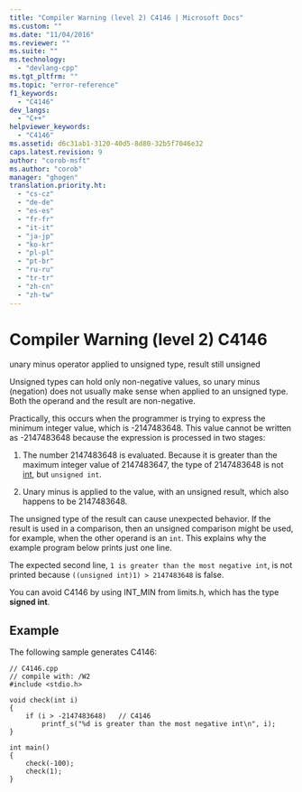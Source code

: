 ```yaml
---
title: "Compiler Warning (level 2) C4146 | Microsoft Docs"
ms.custom: ""
ms.date: "11/04/2016"
ms.reviewer: ""
ms.suite: ""
ms.technology: 
  - "devlang-cpp"
ms.tgt_pltfrm: ""
ms.topic: "error-reference"
f1_keywords: 
  - "C4146"
dev_langs: 
  - "C++"
helpviewer_keywords: 
  - "C4146"
ms.assetid: d6c31ab1-3120-40d5-8d80-32b5f7046e32
caps.latest.revision: 9
author: "corob-msft"
ms.author: "corob"
manager: "ghogen"
translation.priority.ht: 
  - "cs-cz"
  - "de-de"
  - "es-es"
  - "fr-fr"
  - "it-it"
  - "ja-jp"
  - "ko-kr"
  - "pl-pl"
  - "pt-br"
  - "ru-ru"
  - "tr-tr"
  - "zh-cn"
  - "zh-tw"
---
```

# Compiler Warning (level 2) C4146
unary minus operator applied to unsigned type, result still unsigned  
  
 Unsigned types can hold only non-negative values, so unary minus (negation) does not usually make sense when applied to an unsigned type. Both the operand and the result are non-negative.  
  
 Practically, this occurs when the programmer is trying to express the minimum integer value, which is -2147483648. This value cannot be written as -2147483648 because the expression is processed in two stages:  
  
1.  The number 2147483648 is evaluated. Because it is greater than the maximum integer value of 2147483647, the type of 2147483648 is not [int](../../c-language/integer-types.md), but `unsigned int`.  
  
2.  Unary minus is applied to the value, with an unsigned result, which also happens to be 2147483648.  
  
 The unsigned type of the result can cause unexpected behavior. If the result is used in a comparison, then an unsigned comparison might be used, for example, when the other operand is an `int`. This explains why the example program below prints just one line.  
  
 The expected second line, `1 is greater than the most negative int`, is not printed because `((unsigned int)1) > 2147483648` is false.  
  
 You can avoid C4146 by using INT_MIN from limits.h, which has the type **signed int**.  
  
## Example  
 The following sample generates C4146:  
  
```  
// C4146.cpp  
// compile with: /W2  
#include <stdio.h>  
  
void check(int i)   
{  
    if (i > -2147483648)   // C4146  
        printf_s("%d is greater than the most negative int\n", i);  
}  
  
int main()   
{  
    check(-100);  
    check(1);  
}  
```